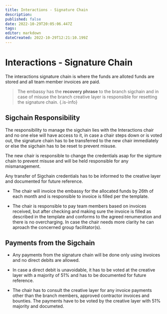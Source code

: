 ```yaml
---
title: Interactions - Signature Chain
description: 
published: false
date: 2022-10-29T20:05:06.447Z
tags: 
editor: markdown
dateCreated: 2022-10-29T12:21:10.199Z
---
```


# Interactions - Signature Chain
The interactions signature chain is where the funds are alloted funds are stored and all team member invoices are paid.

> The embassy has the **recovery phrase** to the branch sigchain and in case of misuse the branch creative layer is responsible for resetting the signature chain.
{.is-info}

## Sigchain Responsibility

The responsibility to manage the sigchain lies with the Interactions chair and no one else will have access to it, in case a chair steps down or is voted out, the signature chain has to be transferred to the new chair immediately or else the sigchain has to be reset to prevent misuse.

The new chair is responsible to change the credentials asap for the signture chain to prevent misuse and will be held responsible for any mismanagement. 

Any transfer of Sigchain credentials has to be informed to the creative layer and documented for future reference.

- The chair will invoice the embassy for the allocated funds by 26th of each month and is responsible to invoice is filled per the template. 

- The chair is responsible to pay team members based on invoices received, but after checking and making sure the invoice is filled as described in the template and conforms to the agreed renumeration and there is no overcharging. In case the chair needs more clarity he can aproach the concerned group facilitator(s).


## Payments from the Sigchain

- Any payments from the signature chain will be done only using invoices and no direct debits are allowed. 

- In case a direct debit is unavoidable, it has to be voted at the creative layer with a majority of 51% and has to be documented for future reference.

- The chair has to consult the creative layer for any invoice payments other than the branch members, approved contractor invoices and bounties. The payments have to be voted by the creative layer with 51% majority and documeted.
